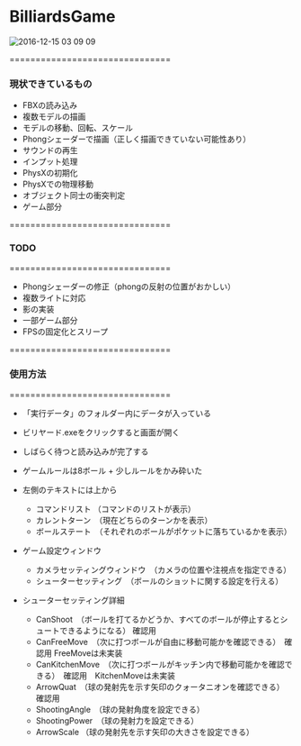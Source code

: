 # BilliardsGame

![2016-12-15 03 09 09](https://cloud.githubusercontent.com/assets/9264352/21194755/677a9262-c274-11e6-80de-4f556d837f92.png)

===============================
### 現状できているもの ###
* FBXの読み込み
* 複数モデルの描画
* モデルの移動、回転、スケール
* Phongシェーダーで描画（正しく描画できていない可能性あり）
* サウンドの再生
* インプット処理
* PhysXの初期化
* PhysXでの物理移動
* オブジェクト同士の衝突判定
* ゲーム部分

===============================
### TODO ###
===============================
* Phongシェーダーの修正（phongの反射の位置がおかしい）
* 複数ライトに対応
* 影の実装
* 一部ゲーム部分
* FPSの固定化とスリープ

===============================
### 使用方法 ###
===============================
* 「実行データ」のフォルダー内にデータが入っている

* ビリヤード.exeをクリックすると画面が開く

* しばらく待つと読み込みが完了する

* ゲームルールは8ボール + 少しルールをかみ砕いた

* 左側のテキストには上から
  * コマンドリスト （コマンドのリストが表示）
  * カレントターン　（現在どちらのターンかを表示）
  * ボールステート　（それぞれのボールがポケットに落ちているかを表示）

* ゲーム設定ウィンドウ
  * カメラセッティングウィンドウ　（カメラの位置や注視点を指定できる）
  * シューターセッティング　（ボールのショットに関する設定を行える）

* シューターセッティング詳細
  * CanShoot　（ボールを打てるかどうか、すべてのボールが停止するとシュートできるようになる） 確認用
  * CanFreeMove　（次に打つボールが自由に移動可能かを確認できる）　確認用 FreeMoveは未実装
  * CanKitchenMove　（次に打つボールがキッチン内で移動可能かを確認できる）　確認用　KitchenMoveは未実装
  * ArrowQuat　（球の発射先を示す矢印のクォータニオンを確認できる） 確認用
  * ShootingAngle　（球の発射角度を設定できる）
  * ShootingPower　（球の発射力を設定できる）
  * ArrowScale （球の発射先を示す矢印の大きさを設定できる）

